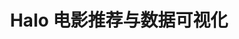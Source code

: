 ---
title: Halo 电影推荐与数据可视化
tags: data-visualization movie recommendation
accent: orange
tile:
  order: 4
  width: 5
  height: 7
  image: tile.svg
feature:
  width: 15
  height: 11
  image: feature.svg
image: https://cdn.glitch.com/d3e253ff-871d-442c-988d-a70ce0de1dc3/wizard-zines-meta-preview.png
draft: true
---